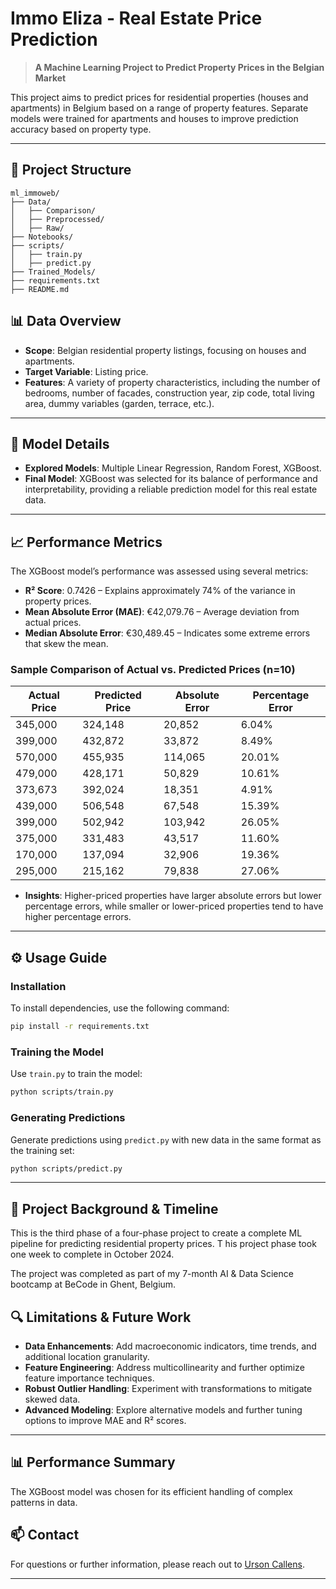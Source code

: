 
# Immo Eliza - Real Estate Price Prediction

> **A Machine Learning Project to Predict Property Prices in the Belgian Market**

This project aims to predict prices for residential properties (houses and apartments) in Belgium based on a range of property features. Separate models were trained for apartments and houses to improve prediction accuracy based on property type.

---

## 📂 Project Structure

```plaintext
ml_immoweb/
├── Data/
│   ├── Comparison/
│   ├── Preprocessed/
│   ├── Raw/
├── Notebooks/
├── scripts/
│   ├── train.py
│   ├── predict.py
├── Trained_Models/
├── requirements.txt
├── README.md
```

## 📊 Data Overview

- **Scope**: Belgian residential property listings, focusing on houses and apartments.
- **Target Variable**: Listing price.
- **Features**: A variety of property characteristics, including the number of bedrooms, number of facades, construction year, zip code, total living area, dummy variables (garden, terrace, etc.).

---

## 🚀 Model Details

- **Explored Models**: Multiple Linear Regression, Random Forest, XGBoost.
- **Final Model**: XGBoost was selected for its balance of performance and interpretability, providing a reliable prediction model for this real estate data.

---

## 📈 Performance Metrics

The XGBoost model’s performance was assessed using several metrics:

- **R² Score**: 0.7426 – Explains approximately 74% of the variance in property prices.
- **Mean Absolute Error (MAE)**: €42,079.76 – Average deviation from actual prices.
- **Median Absolute Error**: €30,489.45 – Indicates some extreme errors that skew the mean.

### Sample Comparison of Actual vs. Predicted Prices (n=10)

| Actual Price | Predicted Price | Absolute Error | Percentage Error |
|--------------|-----------------|----------------|------------------|
| 345,000      | 324,148         | 20,852        | 6.04%           |
| 399,000      | 432,872         | 33,872        | 8.49%           |
| 570,000      | 455,935         | 114,065       | 20.01%          |
| 479,000      | 428,171         | 50,829        | 10.61%          |
| 373,673      | 392,024         | 18,351        | 4.91%           |
| 439,000      | 506,548         | 67,548        | 15.39%          |
| 399,000      | 502,942         | 103,942       | 26.05%          |
| 375,000      | 331,483         | 43,517        | 11.60%          |
| 170,000      | 137,094         | 32,906        | 19.36%          |
| 295,000      | 215,162         | 79,838        | 27.06%          |

- **Insights**: Higher-priced properties have larger absolute errors but lower percentage errors, while smaller or lower-priced properties tend to have higher percentage errors.

---

## ⚙️ Usage Guide

### Installation

To install dependencies, use the following command:

```bash
pip install -r requirements.txt
```

### Training the Model

Use `train.py` to train the model:

```bash
python scripts/train.py
```

### Generating Predictions

Generate predictions using `predict.py` with new data in the same format as the training set:

```bash
python scripts/predict.py
```

---

## 📂 Project Background & Timeline

This is the third phase of a four-phase project to create a complete ML pipeline for predicting residential property prices. T
his project phase took one week to complete in October 2024. 

The project was completed as part of my 7-month AI & Data Science bootcamp at BeCode in Ghent, Belgium.

## 🔍 Limitations & Future Work

- **Data Enhancements**: Add macroeconomic indicators, time trends, and additional location granularity.
- **Feature Engineering**: Address multicollinearity and further optimize feature importance techniques.
- **Robust Outlier Handling**: Experiment with transformations to mitigate skewed data.
- **Advanced Modeling**: Explore alternative models and further tuning options to improve MAE and R² scores.

---

## 📊 Performance Summary
The XGBoost model was chosen for its efficient handling of complex patterns in data. 


## 📫 Contact

For questions or further information, please reach out to [Urson Callens](https://www.github.com/ursonc).

---
